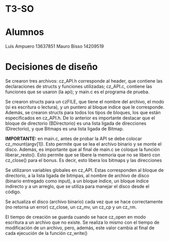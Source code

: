 # T3-SO

# **Alumnos**
Luis Ampuero	13637851
Mauro Bisso    14209519

# **Decisiones de diseño**
Se crearon tres archivos: cz_API.h corresponde al header, que contiene las declaraciones de structs y funciones utilizadas; cz_API.c, contiene las funciones que se usaron (la api); y main.c es el programa de prueba. 

Se crearon structs para un czFILE, que tiene el nombre del archivo, el modo (si es escritura o lectura), y un puntero al bloque indice que le corresponde. Además, se crearon structs para todos los tipos de bloques, los que están especificados en cz_API.h. De lo anterior es importante destacar que el bloque de directorio (BDirectorio) es una lista ligada de direcciones (Directorio), y que Bitmaps es una lista ligada de Bitmap.

**IMPORTANTE:** en main.c, antes de probar la API se debe colocar cz_mount(argv[1]). Esto permite que se lea el archivo binario y se monte el disco. Además, es importante que al final de main.c se coloque la función liberar_resto(). Esto permite que se libere la memoria que no se liberó con cz_close() para el bonus. Es decir, esto libera los bitmaps y las direcciones

Se utilizaron variables globales en cz_API. Estas corresponden al bloque de directorio, a la lista ligada de bitmpas, al nombre de archivo de disco (binario entregado como input), a un bloque índice, un bloque índice indirecto y a un arreglo, que se utiliza para manejar el disco desde el código. 

Se actualiza el disco (archivo binario) cada vez que se hace correctamente (no retorna un error) cz_close, un cz_mv, un cz_cp y un cz_rm.

El tiempo de creación se guarda cuando se hace cz_open en modo escritura a un archivo que no existe. Se realiza lo mismo con el tiempo de modificación de un archivo, pero, además, este valor cambia al final de cada ejecución de la función cz_write()
